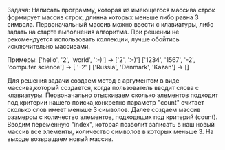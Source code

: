 Задача: Написать программу, которая из имеющегося массива строк формирует массив строк, длинна которых меньше либо равна 3 символа. 
Первоначальный массив можно ввести с клавиатуры, либо задать на старте выполнения алгоритма. 
При решении не рекомендуется использовать коллекции, лучше обойтись исключительно массивами.

Примеры: ['hello', '2', 'world', ':-)'] -> ['2', ':-)'] ['1234', '1567', '-2', 'computer science'] -> [ '-2' ] ['Russia', 'Denmark', 'Kazan'] -> []

Для решения задачи создаем метод с аргументом в виде массива,который создается, когда пользователь вводит слова с клавиатуры.
Первоначально отыскиваем сколько элементов подходит под критерии нашего поиска,конкретно параметр "count" считает сколько слов имеет меньше 3 символов.
Далее создаем массив размером с количество элементов, подходящих под критерий (count).
Вводим переменную "index", которая позволит записать в наш новый массив все элементы, количество символов в которых меньше 3.
На выходе возвращаем новый массив.  